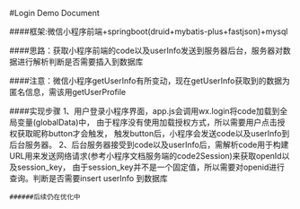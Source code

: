 #Login Demo Document

####框架:微信小程序前端+springboot(druid+mybatis-plus+fastjson)+mysql

####思路：获取小程序前端的code以及userInfo发送到服务器后台，服务器对数据进行解析判断是否需要插入到数据库

####注意：微信小程序getUserInfo有所变动，现在getUserInfo获取到的数据为匿名信息，需该用getUserProfile

####实现步骤
    1、用户登录小程序界面，app.js会调用wx.login将code加载到全局变量(globalData)中，
          由于程序没有使用加载授权方式，所以需要用户点击授权获取昵称button才会触发，
          触发button后，小程序会发送code以及userInfo到后台服务器。
    2、后台服务器接受到code以及userInfo后，需解析code用于构建URL用来发送网络请求(参考小程序文档服务端的code2Session)来获取openId以及session_key，
         由于session_key并不是一个固定值，所以需要对openid进行查询。判断是否需要insert userInfo 到数据库
        
    ######后续仍在优化中
         
